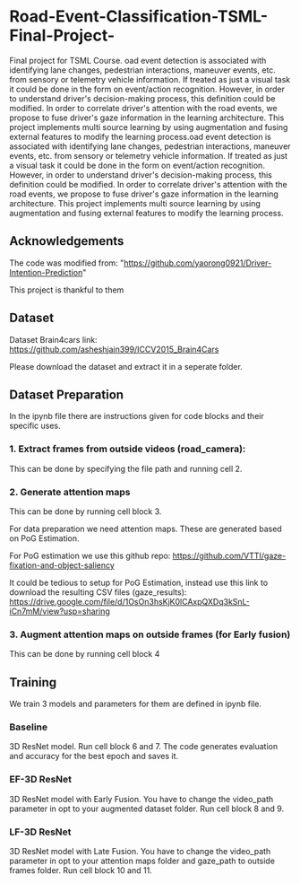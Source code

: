 # Road-Event-Classification-TSML-Final-Project-
Final project for TSML Course. oad event detection is associated with identifying lane changes, pedestrian interactions, maneuver events, etc. from sensory or telemetry vehicle information. If treated as just a visual task it could be done in the form on event/action recognition. However, in order to understand driver's decision-making process, this definition could be modified. In order to correlate driver's attention with the road events, we propose to fuse driver's gaze information in the learning architecture. This project implements multi source learning by using augmentation and fusing external features to modify the learning process.oad event detection is associated with identifying lane changes, pedestrian interactions, maneuver events, etc. from sensory or telemetry vehicle information. If treated as just a visual task it could be done in the form on event/action recognition. However, in order to understand driver's decision-making process, this definition could be modified. In order to correlate driver's attention with the road events, we propose to fuse driver's gaze information in the learning architecture. This project implements multi source learning by using augmentation and fusing external features to modify the learning process.

## Acknowledgements
The code was modified from: "https://github.com/yaorong0921/Driver-Intention-Prediction"

This project is thankful to them

## Dataset
Dataset Brain4cars link: https://github.com/asheshjain399/ICCV2015_Brain4Cars

Please download the dataset and extract it in a seperate folder. 

## Dataset Preparation
In the ipynb file there are instructions given for code blocks and their specific uses.

### 1. Extract frames from outside videos (road_camera): 

This can be done by specifying the file path and running cell 2.

### 2. Generate attention maps

This can be done by running cell block 3.

For data preparation we need attention maps. These are generated based on PoG Estimation.

For PoG estimation we use this github repo: https://github.com/VTTI/gaze-fixation-and-object-saliency

It could be tedious to setup for PoG Estimation, instead use this link to download the resulting CSV files (gaze_results): https://drive.google.com/file/d/1OsOn3hsKjK0lCAxpQXDq3kSnL-iCn7mM/view?usp=sharing


### 3. Augment attention maps on outside frames (for Early fusion)

This can be done by running cell block 4

## Training
We train 3 models and parameters for them are defined in ipynb file.

### Baseline
3D ResNet model. Run cell block 6 and 7. The code generates evaluation and accuracy for the best epoch and saves it.

### EF-3D ResNet
3D ResNet model with Early Fusion. You have to change the video_path parameter in opt to your augmented dataset folder. Run cell block 8 and 9. 

### LF-3D ResNet
3D ResNet model with Late Fusion. You have to change the video_path parameter in opt to your attention maps folder and gaze_path to outside frames folder. Run cell block 10 and 11.
